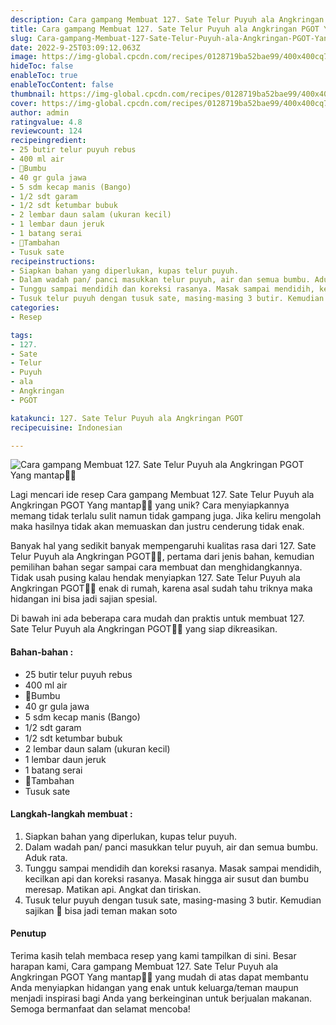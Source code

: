 ```yaml
---
description: Cara gampang Membuat 127. Sate Telur Puyuh ala Angkringan PGOT Yang mantap"
title: Cara gampang Membuat 127. Sate Telur Puyuh ala Angkringan PGOT Yang mantap
slug: Cara-gampang-Membuat-127-Sate-Telur-Puyuh-ala-Angkringan-PGOT-Yang-mantap
date: 2022-9-25T03:09:12.063Z
image: https://img-global.cpcdn.com/recipes/0128719ba52bae99/400x400cq70/photo.jpg
hideToc: false
enableToc: true
enableTocContent: false
thumbnail: https://img-global.cpcdn.com/recipes/0128719ba52bae99/400x400cq70/photo.jpg
cover: https://img-global.cpcdn.com/recipes/0128719ba52bae99/400x400cq70/photo.jpg
author: admin
ratingvalue: 4.8
reviewcount: 124
recipeingredient:
- 25 butir telur puyuh rebus
- 400 ml air
- 🔹Bumbu
- 40 gr gula jawa
- 5 sdm kecap manis (Bango)
- 1/2 sdt garam
- 1/2 sdt ketumbar bubuk
- 2 lembar daun salam (ukuran kecil)
- 1 lembar daun jeruk
- 1 batang serai
- 🔹Tambahan
- Tusuk sate
recipeinstructions:
- Siapkan bahan yang diperlukan, kupas telur puyuh.
- Dalam wadah pan/ panci masukkan telur puyuh, air dan semua bumbu. Aduk rata.
- Tunggu sampai mendidih dan koreksi rasanya. Masak sampai mendidih, kecilkan api dan koreksi rasanya. Masak hingga air susut dan bumbu meresap. Matikan api. Angkat dan tiriskan.
- Tusuk telur puyuh dengan tusuk sate, masing-masing 3 butir. Kemudian sajikan 🥰 bisa jadi teman makan soto
categories:
- Resep

tags:
- 127.
- Sate
- Telur
- Puyuh
- ala
- Angkringan
- PGOT

katakunci: 127. Sate Telur Puyuh ala Angkringan PGOT
recipecuisine: Indonesian

---
```


![Cara gampang Membuat 127. Sate Telur Puyuh ala Angkringan PGOT Yang mantap👩‍🍳](https://img-global.cpcdn.com/recipes/0128719ba52bae99/400x400cq70/photo.jpg)

Lagi mencari ide resep Cara gampang Membuat 127. Sate Telur Puyuh ala Angkringan PGOT Yang mantap👩‍🍳 yang unik? Cara menyiapkannya memang tidak terlalu sulit namun tidak gampang juga. Jika keliru mengolah maka hasilnya tidak akan memuaskan dan justru cenderung tidak enak.

Banyak hal yang sedikit banyak mempengaruhi kualitas rasa dari 127. Sate Telur Puyuh ala Angkringan PGOT👩‍🍳, pertama dari jenis bahan, kemudian pemilihan bahan segar sampai cara membuat dan menghidangkannya. Tidak usah pusing kalau hendak menyiapkan 127. Sate Telur Puyuh ala Angkringan PGOT👩‍🍳 enak di rumah, karena asal sudah tahu triknya maka hidangan ini bisa jadi sajian spesial.

Di bawah ini ada beberapa cara mudah dan praktis untuk membuat 127. Sate Telur Puyuh ala Angkringan PGOT👩‍🍳 yang siap dikreasikan.

<!--inarticleads1-->

#### Bahan-bahan :

- 25 butir telur puyuh rebus
- 400 ml air
- 🔹Bumbu
- 40 gr gula jawa
- 5 sdm kecap manis (Bango)
- 1/2 sdt garam
- 1/2 sdt ketumbar bubuk
- 2 lembar daun salam (ukuran kecil)
- 1 lembar daun jeruk
- 1 batang serai
- 🔹Tambahan
- Tusuk sate

<!--inarticleads2-->

#### Langkah-langkah membuat :

1. Siapkan bahan yang diperlukan, kupas telur puyuh.
1. Dalam wadah pan/ panci masukkan telur puyuh, air dan semua bumbu. Aduk rata.
1. Tunggu sampai mendidih dan koreksi rasanya. Masak sampai mendidih, kecilkan api dan koreksi rasanya. Masak hingga air susut dan bumbu meresap. Matikan api. Angkat dan tiriskan.
1. Tusuk telur puyuh dengan tusuk sate, masing-masing 3 butir. Kemudian sajikan 🥰 bisa jadi teman makan soto

#### Penutup

Terima kasih telah membaca resep yang kami tampilkan di sini. Besar harapan kami, Cara gampang Membuat 127. Sate Telur Puyuh ala Angkringan PGOT Yang mantap👩‍🍳 yang mudah di atas dapat membantu Anda menyiapkan hidangan yang enak untuk keluarga/teman maupun menjadi inspirasi bagi Anda yang berkeinginan untuk berjualan makanan. Semoga bermanfaat dan selamat mencoba!